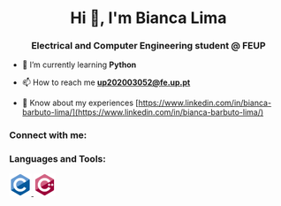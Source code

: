 <h1 align="center">Hi 👋, I'm Bianca Lima</h1>
<h3 align="center">Electrical and Computer Engineering student @ FEUP</h3>

- 🌱 I’m currently learning **Python**

- 📫 How to reach me **up202003052@fe.up.pt**

- 📄 Know about my experiences [https://www.linkedin.com/in/bianca-barbuto-lima/](https://www.linkedin.com/in/bianca-barbuto-lima/)

<h3 align="left">Connect with me:</h3>
<p align="left">
</p>

<h3 align="left">Languages and Tools:</h3>
<p align="left"> <a href="https://www.cprogramming.com/" target="_blank" rel="noreferrer"> <img src="https://raw.githubusercontent.com/devicons/devicon/master/icons/c/c-original.svg" alt="c" width="40" height="40"/> </a> <a href="https://www.w3schools.com/cpp/" target="_blank" rel="noreferrer"> <img src="https://raw.githubusercontent.com/devicons/devicon/master/icons/cplusplus/cplusplus-original.svg" alt="cplusplus" width="40" height="40"/> </a> </p>


<!---
- 👋 Hi, I’m @biancablima
- 👀 I’m interested in ...
- 🌱 I’m currently learning ...
- 💞️ I’m looking to collaborate on ...
- 📫 How to reach me ...

biancablima/biancablima is a ✨ special ✨ repository because its `README.md` (this file) appears on your GitHub profile.
You can click the Preview link to take a look at your changes.
--->
